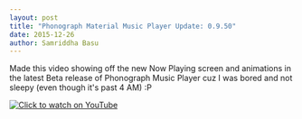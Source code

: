 ```yaml
---
layout: post
title: "Phonograph Material Music Player Update: 0.9.50"
date: 2015-12-26
author: Samriddha Basu
---
```


Made this video showing off the new Now Playing screen and animations in the latest Beta release of Phonograph Music Player cuz I was bored and not sleepy (even though it's past 4 AM) :P


[![Click to watch on YouTube](https://img.youtube.com/vi/Rheb3wQEjNU/hqdefault.jpg)](https://www.youtube.com/watch?v=Rheb3wQEjNU)

